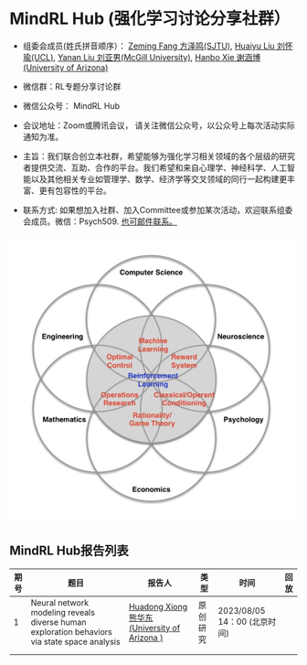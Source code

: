 # MindRL Hub (强化学习讨论分享社群）

* 组委会成员(姓氏拼音顺序）： [Zeming Fang 方泽鸣(SJTU)](https://github.com/fangzefunny), [Huaiyu Liu 刘怀瑜(UCL)](https://iris.ucl.ac.uk/iris/browse/profile?upi=YLIUW71), 
 [Yanan Liu 刘亚男(McGill University)](https://github.com/lynn0503),  [Hanbo Xie 谢涵博(University of Arizona)](https://github.com/xhb120633)

* 微信群：RL专题分享讨论群

* 微信公众号： MindRL Hub

* 会议地址：Zoom或腾讯会议， 请关注微信公众号，以公众号上每次活动实际通知为准。

* 主旨：我们联合创立本社群，希望能够为强化学习相关领域的各个层级的研究者提供交流、互助、合作的平台。我们希望和来自心理学、神经科学、人工智能以及其他相关专业如管理学、数学、经济学等交叉领域的同行一起构建更丰富、更有包容性的平台。

* 联系方式: 如果想加入社群、加入Committee或参加某次活动，欢迎联系组委会成员。微信：Psych509. [也可邮件联系。](mailto:hanboxie1997@arizona.edu)

![MindRL Hub](https://github.com/RLDMJC/Journal_Club/blob/main/RL_pic.jpg)


## MindRL Hub报告列表

| 期号     | 题目                                                                                                                |报告人            | 类型     | 时间      |回放      |
|----------|---------------------------------------------------------------------------------------------------------------------|------------------|----------|------------|----------|
| 1        | Neural network modeling reveals diverse human exploration behaviors via state space analysis                        | [Huadong Xiong 熊华东 (University of Arizona )](https://sakimarquis.github.io/)  |    原创研究      |     2023/08/05 14：00 (北京时间)      |          |
|         |                            |        |          |            |          |
|         |                            |        |          |            |          |

